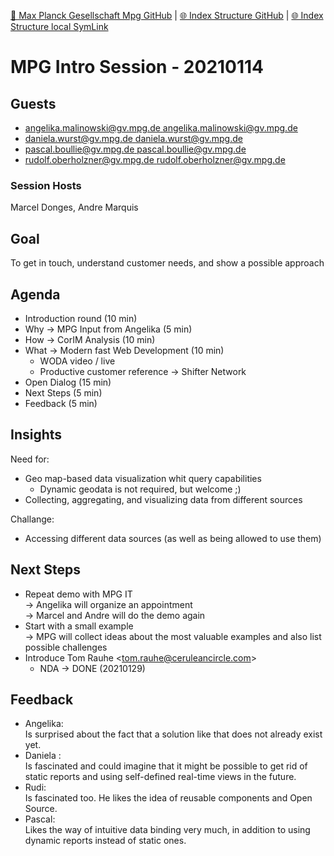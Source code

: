 [📁 Max Planck Gesellschaft Mpg GitHub](/cerulean-circle-unlimited-2cu/customer/sales/max-planck-gesellschaft-mpg.md) | [🌐 Index Structure GitHub](/cerulean-circle-unlimited-2cu/customer/sales/max-planck-gesellschaft-mpg/mpg-intro-session-20210114.md) | [🌐 Index Structure local SymLink](./mpg-intro-session-20210114.entry.md)

# MPG Intro Session - 20210114

## Guests

- [angelika.malinowski@gv.mpg.de <angelika.malinowski@gv.mpg.de>](https://ox.hosteurope.de/appsuite/#)
- [daniela.wurst@gv.mpg.de <daniela.wurst@gv.mpg.de>](https://ox.hosteurope.de/appsuite/#)
- [pascal.boullie@gv.mpg.de <pascal.boullie@gv.mpg.de>](https://ox.hosteurope.de/appsuite/#)
- [rudolf.oberholzner@gv.mpg.de <rudolf.oberholzner@gv.mpg.de>](https://ox.hosteurope.de/appsuite/#)

### Session Hosts

Marcel Donges, Andre Marquis

## Goal

To get in touch, understand customer needs, and show a possible approach

## Agenda

- Introduction round (10 min)
- Why → MPG Input from Angelika (5 min)
- How → CorIM Analysis (10 min)
- What → Modern fast Web Development (10 min)
  - WODA video / live
  - Productive customer reference → Shifter Network
- Open Dialog (15 min)
- Next Steps (5 min)
- Feedback (5 min)

## Insights

Need for:

- Geo map-based data visualization whit query capabilities
  - Dynamic geodata is not required, but welcome ;)
- Collecting, aggregating, and visualizing data from different sources

Challange:

- Accessing different data sources (as well as being allowed to use them)

## Next Steps

- Repeat demo with MPG IT  
\-> Angelika will organize an appointment  
\-> Marcel and Andre will do the demo again
- Start with a small example  
\-> MPG will collect ideas about the most valuable examples and also list possible challenges
- Introduce Tom Rauhe <[tom.rauhe@ceruleancircle.com](mailto:tom.rauhe@ceruleancircle.com)\>
  - NDA → DONE (20210129)

## Feedback

- Angelika:  
Is surprised about the fact that a solution like that does not already exist yet.
- Daniela :  
Is fascinated and could imagine that it might be possible to get rid of static reports and using self-defined real-time views in the future.
- Rudi:  
Is fascinated too. He likes the idea of reusable components and Open Source.
- Pascal:  
Likes the way of intuitive data binding very much, in addition to using dynamic reports instead of static ones.
